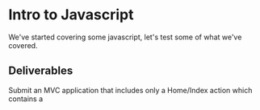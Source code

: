 # Intro to Javascript

We've started covering some javascript, let's test some of what we've covered.

## Deliverables
Submit an MVC application that includes only a Home/Index action which contains a <script> tag on the view containing all of the required javascript by the instructions below. Push to a repository on github and submit your link.

## Normal Mode
Just like we do in Python, do these in javascript

* Assign "Hello World" to a variable message
* Assign a different string to a different variable
* Assign a number to a variable
* Use string interpolation'ish to display the number in a string
* Make an array of your favorite movies or books or bands. Have at least 4 values.
* push new items into the above array, minimum of 3.
* Iterate through each item in your array and output that individual item to the screen.
* Turn a sentence into an Array, find the words that are six characters long and output them to the console. Here's your sentence: var sentence = "Schlitz four dollar toast godard truffaut bespoke neutra artisan pop-up. Chia keytar single-origin coffee sustainable disrupt.";